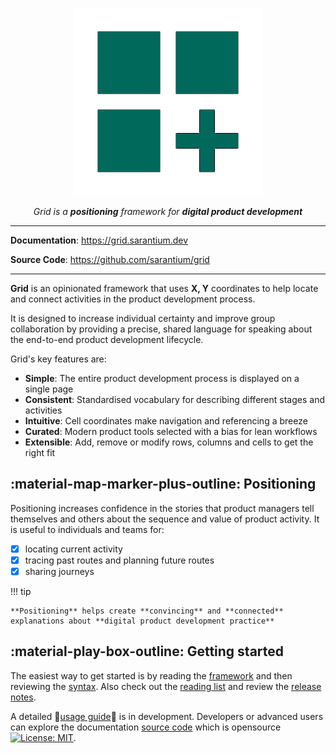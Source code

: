<p align="center">
  <a><img src="assets\icon-teal-300px.png" alt="Grid"></a>
</p>
<p align="center">
    <em>Grid is a <b>positioning</b> framework for <b>digital product development</b></em>
</p>

---

**Documentation**: <a href="https://grid.sarantium.dev" target="_blank">https://grid.sarantium.dev</a>

**Source Code**: <a href="https://github.com/sarantium/grid" target="_blank">https://github.com/sarantium/grid</a>

---

**Grid** is an opinionated framework that uses **X, Y** coordinates to help locate and connect activities in the product development process.

It is designed to increase individual certainty and improve group collaboration by providing a precise, shared language for speaking about the end-to-end product development lifecycle.

Grid's key features are:

- **Simple**: The entire product development process is displayed on a single page
- **Consistent**: Standardised vocabulary for describing different stages and activities
- **Intuitive**: Cell coordinates make navigation and referencing a breeze
- **Curated**: Modern product tools selected with a bias for lean workflows
- **Extensible**: Add, remove or modify rows, columns and cells to get the right fit

## :material-map-marker-plus-outline: Positioning

Positioning increases confidence in the stories that product managers tell themselves and others about the sequence and value of product activity. It is useful to individuals and teams for:

- [x] locating current activity
- [x] tracing past routes and planning future routes
- [x] sharing journeys

!!! tip

    **Positioning** helps create **convincing** and **connected** explanations about **digital product development practice**

## :material-play-box-outline: Getting started

The easiest way to get started is by reading the [framework](table.md) and then reviewing the [syntax](syntax.md). Also check out the [reading list](reading-list.md) and review the [release notes](release-notes.md).

A detailed 🚧[usage guide](usage.md)🚧 is in development. Developers or advanced users can explore the documentation [source code](https://github.com/sarantium/grid) which is opensource [![License: MIT](https://img.shields.io/badge/License-MIT-yellow.svg)](./license.md).
